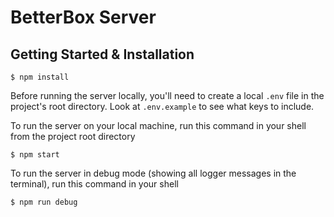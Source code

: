 # BetterBox Server

## Getting Started & Installation

```
$ npm install
```

Before running the server locally, you'll need to create a local `.env` file in the project's root directory.
Look at `.env.example` to see what keys to include.

To run the server on your local machine, run this command in your shell from the project root directory

```
$ npm start
```

To run the server in debug mode (showing all logger messages in the terminal), run this command in your shell

```
$ npm run debug
```
